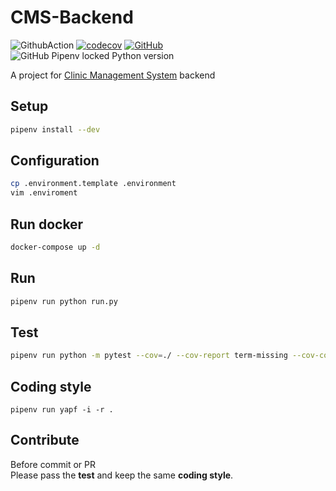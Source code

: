 # CMS-Backend

![GithubAction](https://github.com/NTUT-108-SE/CMS-Backend/workflows/Python%20package/badge.svg) [![codecov](https://codecov.io/gh/NTUT-108-SE/CMS-Backend/branch/master/graph/badge.svg)](https://codecov.io/gh/NTUT-108-SE/CMS-Backend) [![GitHub](https://img.shields.io/github/license/NTUT-108-SE/CMS-Backend?color=blue)](https://github.com/NTUT-108-SE/CMS-Backend/blob/master/LICENSE) ![GitHub Pipenv locked Python version](https://img.shields.io/github/pipenv/locked/python-version/NTUT-108-SE/CMS-Backend)

A project for [Clinic Management System](https://github.com/NTUT-108-SE/SE-CMS) backend

## Setup

```bash
pipenv install --dev
```

## Configuration

```bash
cp .environment.template .environment
vim .enviroment
```

## Run docker

```bash
docker-compose up -d
```

## Run

```bash
pipenv run python run.py
```

## Test

```bash
pipenv run python -m pytest --cov=./ --cov-report term-missing --cov-config=.coveragerc tests/
```

## Coding style

```
pipenv run yapf -i -r .
```

## Contribute

Before commit or PR  
Please pass the **test** and keep the same **coding style**.
